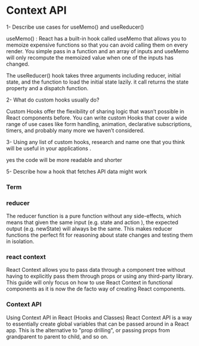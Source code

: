 # Context API

1- Describe use cases for useMemo() and useReducer()

   useMemo() : React has a built-in hook called useMemo that allows you to memoize expensive functions so that you can avoid calling them on every render. You simple pass in a function and an array of inputs and useMemo will only recompute the memoized value when one of the inputs has changed.

   The useReducer() hook takes three arguments including reducer, initial state, and the function to load the initial state lazily.
   it call returns the state property and a dispatch function.


2- What do custom hooks usually do?

Custom Hooks offer the flexibility of sharing logic that wasn’t possible in React components before. You can write custom Hooks that cover a wide range of use cases like form handling, animation, declarative subscriptions, timers, and probably many more we haven’t considered.



3- Using any list of custom hooks, research and name one that you think will be useful in your applications . 

yes the code will be more readable and shorter


5- Describe how a hook that fetches API data might work



### Term

### reducer

The reducer function is a pure function without any side-effects, which means that given the same input (e.g. state and action ), the expected output (e.g. newState) will always be the same. This makes reducer functions the perfect fit for reasoning about state changes and testing them in isolation.


### react context

React Context allows you to pass data through a component tree without having to explicitly pass them through props or using any third-party library. This guide will only focus on how to use React Context in functional components as it is now the de facto way of creating React components.


### Context API

Using Context API in React (Hooks and Classes) React Context API is a way to essentially create global variables that can be passed around in a React app. This is the alternative to "prop drilling", or passing props from grandparent to parent to child, and so on.